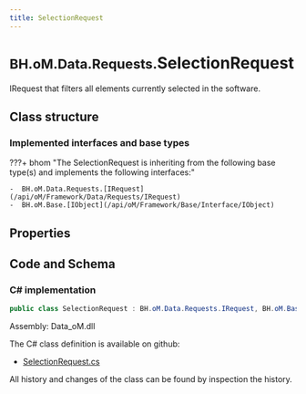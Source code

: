 ```yaml
---
title: SelectionRequest
---
```


# <small>BH.oM.Data.Requests.</small>**SelectionRequest**

IRequest that filters all elements currently selected in the software.

## Class structure

### Implemented interfaces and base types

???+ bhom "The SelectionRequest is inheriting from the following base type(s) and implements the following interfaces:"

    -  BH.oM.Data.Requests.[IRequest](/api/oM/Framework/Data/Requests/IRequest)
    -  BH.oM.Base.[IObject](/api/oM/Framework/Base/Interface/IObject)


## Properties

## Code and Schema

### C# implementation

``` C# title="C#"
public class SelectionRequest : BH.oM.Data.Requests.IRequest, BH.oM.Base.IObject
```

Assembly: Data_oM.dll

The C# class definition is available on github:

- [SelectionRequest.cs](https://github.com/BHoM/BHoM/blob/develop/Data_oM/Requests\SelectionRequest.cs)

All history and changes of the class can be found by inspection the history.
